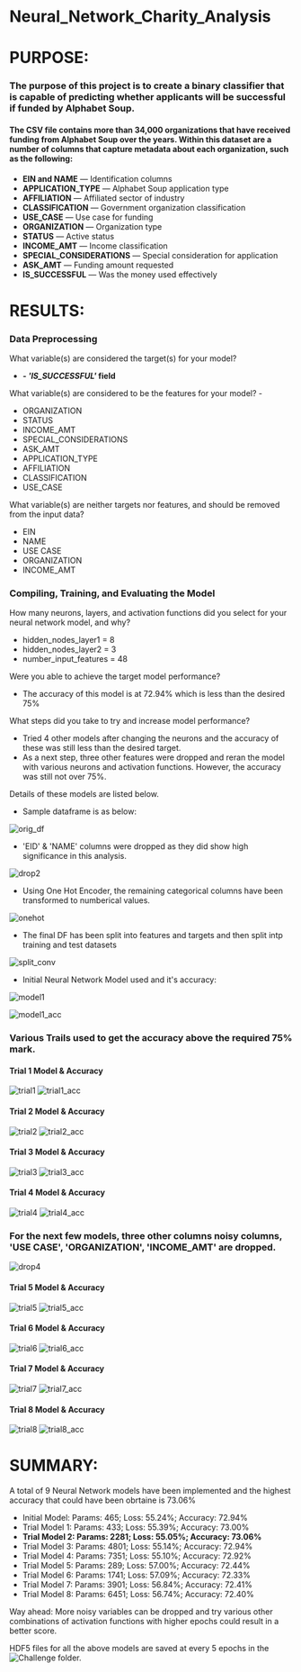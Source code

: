 # Neural_Network_Charity_Analysis

# PURPOSE:

### The purpose of this project is to create a binary classifier that is capable of predicting whether applicants will be successful if funded by Alphabet Soup.

#### The CSV file contains more than 34,000 organizations that have received funding from Alphabet Soup over the years. Within this dataset are a number of columns that capture metadata about each organization, such as the following:

  - **EIN and NAME** — Identification columns
  - **APPLICATION_TYPE** — Alphabet Soup application type
  - **AFFILIATION** — Affiliated sector of industry
  - **CLASSIFICATION** — Government organization classification
  - **USE_CASE** — Use case for funding
  - **ORGANIZATION** — Organization type
  - **STATUS** — Active status
  - **INCOME_AMT** — Income classification
  - **SPECIAL_CONSIDERATIONS** — Special consideration for application
  - **ASK_AMT** — Funding amount requested
  - **IS_SUCCESSFUL** — Was the money used effectively


# RESULTS:

### Data Preprocessing

What variable(s) are considered the target(s) for your model? 
- **- _'IS_SUCCESSFUL'_ field**

What variable(s) are considered to be the features for your model? - 
- ORGANIZATION
- STATUS
- INCOME_AMT
- SPECIAL_CONSIDERATIONS
- ASK_AMT
- APPLICATION_TYPE
- AFFILIATION
- CLASSIFICATION
- USE_CASE

What variable(s) are neither targets nor features, and should be removed from the input data?
- EIN
- NAME
- USE CASE
- ORGANIZATION
- INCOME_AMT

### Compiling, Training, and Evaluating the Model
How many neurons, layers, and activation functions did you select for your neural network model, and why?
- hidden_nodes_layer1 = 8
- hidden_nodes_layer2 = 3
- number_input_features = 48

Were you able to achieve the target model performance?
- The accuracy of this model is at 72.94% which is less than the desired 75%

What steps did you take to try and increase model performance?
- Tried 4 other models after changing the neurons and the accuracy of these was still less than the desired target.
- As a next step, three other features were dropped and reran the model with various neurons and activation functions. However, the accuracy was still not over 75%. 

Details of these models are listed below.

- Sample dataframe is as below:

![orig_df](https://user-images.githubusercontent.com/74985818/125155455-fed3bf80-e12d-11eb-9e66-acc49f60432c.png)

- 'EID' & 'NAME' columns were dropped as they did show high significance in this analysis.

![drop2](https://user-images.githubusercontent.com/74985818/125155474-2fb3f480-e12e-11eb-8a52-c0c41c7507f9.png)

- Using One Hot Encoder, the remaining categorical columns have been transformed to numberical values.

![onehot](https://user-images.githubusercontent.com/74985818/125155493-55d99480-e12e-11eb-9677-651b607de990.png)

- The final DF has been split into features and targets and then split intp training and test datasets

![split_conv](https://user-images.githubusercontent.com/74985818/125155530-90433180-e12e-11eb-877c-8e7ba73fb1ac.png)

- Initial Neural Network Model used and it's accuracy:

![model1](https://user-images.githubusercontent.com/74985818/125155584-00ea4e00-e12f-11eb-97f1-6fd15c8a5e80.png)

![model1_acc](https://user-images.githubusercontent.com/74985818/125155587-08115c00-e12f-11eb-9c84-6e6896a21714.png)


### Various Trails used to get the accuracy above the required 75% mark.

#### Trial 1 Model & Accuracy

![trial1](https://user-images.githubusercontent.com/74985818/125155594-1495b480-e12f-11eb-89c4-bec6b9f1e0f8.png)
![trial1_acc](https://user-images.githubusercontent.com/74985818/125155595-152e4b00-e12f-11eb-8ca9-6d3ef782ca4a.png)

#### Trial 2 Model & Accuracy

![trial2](https://user-images.githubusercontent.com/74985818/125155596-152e4b00-e12f-11eb-8047-a2c0db20e58f.png)
![trial2_acc](https://user-images.githubusercontent.com/74985818/125155598-152e4b00-e12f-11eb-988f-1b03d7483f61.png)

#### Trial 3 Model & Accuracy

![trial3](https://user-images.githubusercontent.com/74985818/125155599-15c6e180-e12f-11eb-8dad-8ef49b06e1c6.png)
![trial3_acc](https://user-images.githubusercontent.com/74985818/125155600-15c6e180-e12f-11eb-81fd-e34eb9ceef35.png)

#### Trial 4 Model & Accuracy

![trial4](https://user-images.githubusercontent.com/74985818/125155601-15c6e180-e12f-11eb-9f9f-b2d6db596d97.png)
![trial4_acc](https://user-images.githubusercontent.com/74985818/125155602-15c6e180-e12f-11eb-8ef9-14184de249ac.png)

### For the next few models, three other columns noisy columns, 'USE CASE', 'ORGANIZATION', 'INCOME_AMT' are dropped.

![drop4](https://user-images.githubusercontent.com/74985818/125155697-a9001700-e12f-11eb-91ff-a1a0e72a6206.png)

#### Trial 5 Model & Accuracy

![trial5](https://user-images.githubusercontent.com/74985818/125155603-15c6e180-e12f-11eb-87b1-c08c6a1f5f4b.png)
![trial5_acc](https://user-images.githubusercontent.com/74985818/125155604-165f7800-e12f-11eb-97f6-e948d837feca.png)

#### Trial 6 Model & Accuracy

![trial6](https://user-images.githubusercontent.com/74985818/125155605-165f7800-e12f-11eb-8cd6-c35ef678ecb3.png)
![trial6_acc](https://user-images.githubusercontent.com/74985818/125155607-165f7800-e12f-11eb-8cd2-344613b3eda4.png)

#### Trial 7 Model & Accuracy

![trial7](https://user-images.githubusercontent.com/74985818/125155608-165f7800-e12f-11eb-97c3-1a0a76d87265.png)
![trial7_acc](https://user-images.githubusercontent.com/74985818/125155609-16f80e80-e12f-11eb-8f39-899ab45f1945.png)

#### Trial 8 Model & Accuracy

![trial8](https://user-images.githubusercontent.com/74985818/125155610-16f80e80-e12f-11eb-9677-68f34cb5b2d8.png)
![trial8_acc](https://user-images.githubusercontent.com/74985818/125155611-16f80e80-e12f-11eb-8e3b-8e48aac9593c.png)


# SUMMARY:

A total of 9 Neural Network models have been implemented and the highest accuracy that could have been obrtaine is 73.06%
- Initial Model: Params: 465; Loss: 55.24%; Accuracy: 72.94%
- Trial Model 1: Params: 433; Loss: 55.39%; Accuracy: 73.00%
- **Trial Model 2: Params: 2281; Loss: 55.05%; Accuracy: 73.06%**
- Trial Model 3: Params: 4801; Loss: 55.14%; Accuracy: 72.94%
- Trial Model 4: Params: 7351; Loss: 55.10%; Accuracy: 72.92%
- Trial Model 5: Params: 289; Loss: 57.00%; Accuracy: 72.44%
- Trial Model 6: Params: 1741; Loss: 57.09%; Accuracy: 72.33%
- Trial Model 7: Params: 3901; Loss: 56.84%; Accuracy: 72.41%
- Trial Model 8: Params: 6451; Loss: 56.74%; Accuracy: 72.40%

Way ahead: More noisy variables can be dropped and try various other combinations of activation functions with higher epochs could result in a better score.

HDF5 files for all the above models are saved at every 5 epochs in the ![Challenge](https://github.com/MamidalaV/Neural_Network_Charity_Analysis/tree/main/Challenge) folder.
